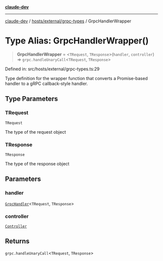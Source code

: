 [**claude-dev**](../../../../README.md)

***

[claude-dev](../../../../README.md) / [hosts/external/grpc-types](../README.md) / GrpcHandlerWrapper

# Type Alias: GrpcHandlerWrapper()

> **GrpcHandlerWrapper** = \<`TRequest`, `TResponse`\>(`handler`, `controller`) => `grpc.handleUnaryCall`\<`TRequest`, `TResponse`\>

Defined in: src/hosts/external/grpc-types.ts:29

Type definition for the wrapper function that converts a Promise-based handler
to a gRPC callback-style handler.

## Type Parameters

### TRequest

`TRequest`

The type of the request object

### TResponse

`TResponse`

The type of the response object

## Parameters

### handler

[`GrpcHandler`](GrpcHandler.md)\<`TRequest`, `TResponse`\>

### controller

[`Controller`](../../../../core/controller/classes/Controller.md)

## Returns

`grpc.handleUnaryCall`\<`TRequest`, `TResponse`\>
